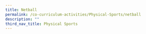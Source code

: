 ```yaml
---
title: Netball
permalink: /co-curriculum-activities/Physical-Sports/netball
description: ""
third_nav_title: Physical Sports
---
```

